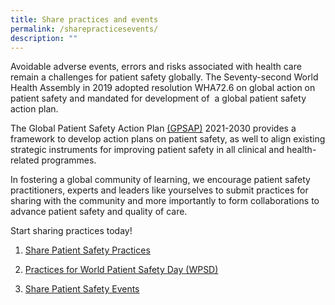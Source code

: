 ```yaml
---
title: Share practices and events
permalink: /sharepracticesevents/
description: ""
---
```

Avoidable adverse events, errors and risks associated with health care remain a challenges for patient safety globally. The Seventy-second World Health Assembly in 2019 adopted resolution WHA72.6 on global action on patient safety and mandated for development of  a global patient safety action plan. 

The Global Patient Safety Action Plan [(GPSAP)](https://www.who.int/teams/integrated-health-services/patient-safety/policy/global-patient-safety-action-plan) 2021-2030 provides a framework to develop action plans on patient safety, as well to align existing strategic instruments for improving patient safety in all clinical and health-related programmes. 

In fostering a global community of learning, we encourage patient safety practitioners, experts and leaders like yourselves to submit practices for sharing with the community and more importantly to form collaborations to advance patient safety and quality of care.

Start sharing practices today!

1. [Share Patient Safety Practices](https://for.sg/gpsap-practices)

2. [Practices for World Patient Safety Day (WPSD)](/practicesforwpsd/)

3. [Share Patient Safety Events](https://for.sg/gkps-event-submission)